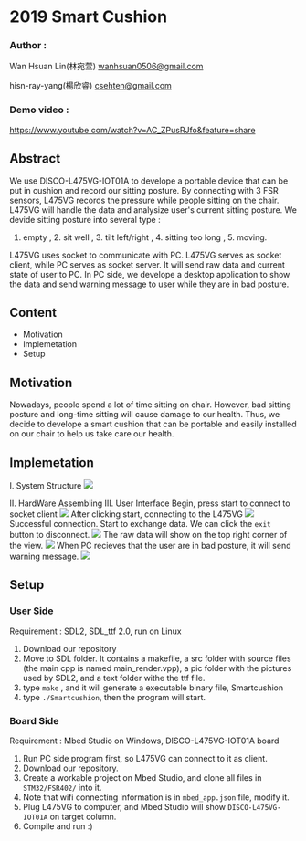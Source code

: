 # 2019 Smart Cushion
### Author : 
Wan Hsuan Lin(林宛萱) wanhsuan0506@gmail.com

hisn-ray-yang(楊欣睿) csehten@gmail.com
### Demo video : 
https://www.youtube.com/watch?v=AC_ZPusRJfo&feature=share
## 
## Abstract
We use DISCO-L475VG-IOT01A to develope a portable device that can be put in cushion and record our sitting posture. By connecting with 3 FSR sensors, L475VG records the pressure while people sitting on the chair. L475VG will handle the data and analysize user's current sitting posture. 
We devide sitting posture into several type :
1. empty , 2. sit well , 3. tilt left/right , 4. sitting too long , 5. moving.
 
L475VG uses socket to communicate with PC. L475VG serves as socket client, while PC serves as socket server. It will send raw data and current state of user to PC. In PC side, we develope a desktop application to show the data and send warning message to user while they are in bad posture.


## Content
* Motivation
* Implemetation
* Setup

## Motivation
Nowadays, people spend a lot of time sitting on chair. However, bad sitting posture and long-time sitting will cause damage to our health. Thus, we decide to develope a smart cushion that can be portable and easily installed on our chair to help us take care our health.  


## Implemetation
I. System Structure
![](https://i.imgur.com/J2QPdSt.png)

II. HardWare Assembling
III. User Interface
Begin, press start to connect to socket client
![](https://i.imgur.com/DZcJnsd.png)
After clicking start, connecting to the L475VG
![](https://i.imgur.com/M0M4mAX.png)
Successful connection. Start to exchange data. We can click the `exit` button to disconnect.
![](https://i.imgur.com/IpDMvQe.png)
The raw data will show on the top right corner of the view.
![](https://i.imgur.com/O3AkyfR.png)
When PC recieves that the user are in bad posture, it will send warning message.
![](https://i.imgur.com/9Wtxl41.png)


## Setup
### User Side
Requirement : SDL2, SDL_ttf 2.0, run on Linux
1. Download our repository
2. Move to SDL folder. It contains a makefile, a src folder with source files (the main cpp is named main_render.vpp), a pic folder with the pictures used by SDL2, and a text folder withe the ttf file.
3. type `make`  , and it will generate a executable binary file, Smartcushion
5. type `./Smartcushion`, then the program will start.

### Board Side
Requirement : Mbed Studio on Windows, DISCO-L475VG-IOT01A board
1. Run PC side program first, so L475VG can connect to it as client.
2. Download our repository.
3. Create a workable project on Mbed Studio, and clone all files in `STM32/FSR402/` into it.
4. Note that wifi connecting information is in `mbed_app.json` file, modify it.
5. Plug L475VG to computer, and Mbed Studio will show `DISCO-L475VG-IOT01A` on target column.
6. Compile and run :)
